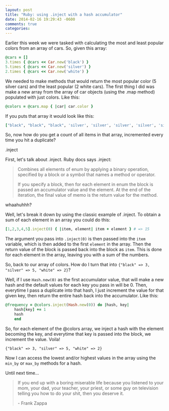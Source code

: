 ```yaml
---
layout: post
title: "Ruby: using .inject with a hash accumulator"
date: 2014-02-16 19:29:43 -0600
comments: true
categories:
---
```


Earlier this week we were tasked with calculating the most and least popular colors from an array of cars. So, given this array:

```ruby
@cars = []
3.times { @cars << Car.new('black') }
5.times { @cars << Car.new('silver') }
2.times { @cars << Car.new('white') }
```

We needed to make methods that would return the most popular color (5 silver cars) and the least popular (2 white cars). The first thing I did was make a new array from the array of car objects (using the .map method) populated with just colors. Like this:

```ruby
@colors = @cars.map { |car| car.color }
```
If you puts that array it would look like this:
```ruby
["black", "black", "black", 'silver', 'silver', 'silver', 'silver', 'silver', "white", "white"]
```

So, now how do you get a count of all items in that array, incremented every time you hit a duplicate?

.inject

First, let's talk about .inject. Ruby docs says .inject:
>Combines all elements of enum by applying a binary operation, specified by a block or a symbol that names a method or operator.
>
>If you specify a block, then for each element in enum the block is passed an accumulator value and the element. At the end of the iteration, the final value of memo is the return value for the method.

whaahuhhh?

Well, let's break it down by using the classic example of .inject. To obtain a sum of each element in an array you could do this:
```ruby
[1,2,3,4,5].inject(0) { |item, element| item + element } # => 15
```
The argument you pass into <code>.inject(0)</code> is then passed into the <code>item</code> variable, which is then added to the first <code>element</code> in the array. Then the return value of the block is passed back into the block as <code>item</code>. This is done for each element in the array, leaving you with a sum of the numbers.

So, back to our array of colors. How do I turn that into <code>{"black" => 3, "silver" => 5, "white" => 2}</code>?

Well, if I use <code>Hash.new(0)</code> as the first accumulator value, that will make a new hash and the default values for each key you pass in will be 0. Then, everytime I pass a duplicate into that hash, I just increment the value for that given key, then return the entire hash back into the accumulator. Like this:

```ruby
@frequency = @colors.inject(Hash.new(0)) do |hash, key|
    hash[key] += 1
    hash
    end
```

So, for each element of the @colors array, we inject a hash with the element becoming the key, and everytime that key is passed into the block, we increment the value. Voila!
```
{"black" => 3, "silver" => 5, "white" => 2}
```
Now I can access the lowest and/or highest values in the array using the <code>min_by</code> or <code>max_by</code> methods for a hash.

Until next time...

>If you end up with a boring miserable life because you listened to your mom, your dad, your teacher, your priest, or some guy on television telling you how to do your shit, then you deserve it.
>
> \- Frank Zappa




